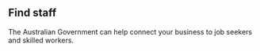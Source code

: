 ## Find staff

The Australian Government can help connect your business to job seekers and skilled workers.
